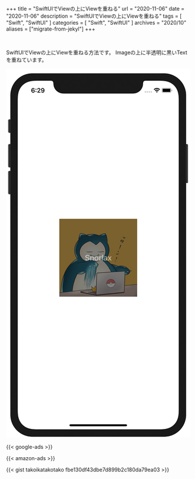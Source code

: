+++
title =  "SwiftUIでViewの上にViewを重ねる"
url = "2020-11-06"
date = "2020-11-06"
description = "SwiftUIでViewの上にViewを重ねる"
tags = [
  "Swift", "SwiftUI"
]
categories = [
  "Swift", "SwiftUI"
]
archives = "2020/10"
aliases = ["migrate-from-jekyl"]
+++

<br>

SwiftUIでViewの上にViewを重ねる方法です。
Imageの上に半透明に黒いTextを重ねています。

![TextOnImage](1.png)

<!-- Google Ads -->
{{< google-ads >}}

<!-- Amazon Ads -->
{{< amazon-ads >}}

{{< gist takoikatakotako fbe130df43dbe7d899b2c180da79ea03 >}}
